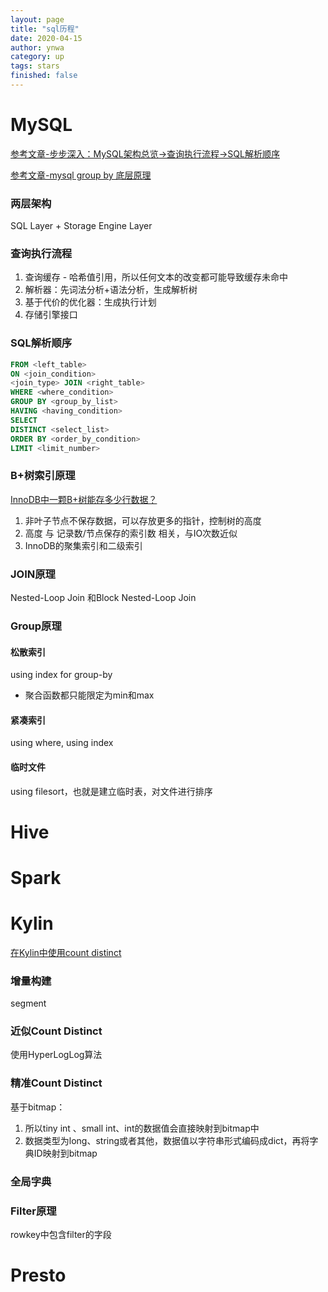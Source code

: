 ```yaml
---
layout: page
title: "sql历程"
date: 2020-04-15
author: ynwa
category: up
tags: stars
finished: false
---
```




# MySQL

[参考文章-步步深入：MySQL架构总览->查询执行流程->SQL解析顺序](https://www.cnblogs.com/annsshadow/p/5037667.html)

[参考文章-mysql group by 底层原理](https://www.cnblogs.com/pc-boke/articles/9916594.html)

### 两层架构

SQL Layer + Storage Engine Layer 

### 查询执行流程

1. 查询缓存 - 哈希值引用，所以任何文本的改变都可能导致缓存未命中
2. 解析器：先词法分析+语法分析，生成解析树
3. 基于代价的优化器：生成执行计划
4. 存储引擎接口

### SQL解析顺序

```sql
FROM <left_table>
ON <join_condition>
<join_type> JOIN <right_table>
WHERE <where_condition>
GROUP BY <group_by_list>
HAVING <having_condition>
SELECT 
DISTINCT <select_list>
ORDER BY <order_by_condition>
LIMIT <limit_number>
```

### B+树索引原理

[InnoDB中一颗B+树能存多少行数据？](https://www.jianshu.com/p/3578beed5a68)

1. 非叶子节点不保存数据，可以存放更多的指针，控制树的高度
2. 高度 与 记录数/节点保存的索引数 相关，与IO次数近似
3. InnoDB的聚集索引和二级索引

### JOIN原理

Nested-Loop Join 和Block Nested-Loop Join

### Group原理

#### 松散索引

using index for group-by

- 聚合函数都只能限定为min和max

#### 紧凑索引

using where, using index

#### 临时文件

using filesort，也就是建立临时表，对文件进行排序



# Hive



# Spark





# Kylin

[在Kylin中使用count distinct](http://lxw1234.com/archives/2016/08/712.htm)

### 增量构建

segment

### 近似Count Distinct

使用HyperLogLog算法

### 精准Count Distinct

基于bitmap：

1. 所以tiny int 、small int、int的数据值会直接映射到bitmap中
2. 数据类型为long、string或者其他，数据值以字符串形式编码成dict，再将字典ID映射到bitmap

### 全局字典



### Filter原理

rowkey中包含filter的字段







# Presto

